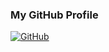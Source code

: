 ### My GitHub Profile 
[![GitHub](https://cdn4.iconfinder.com/data/icons/iconsimple-logotypes/512/github-256.png)](https://github.com/huntergray11)
